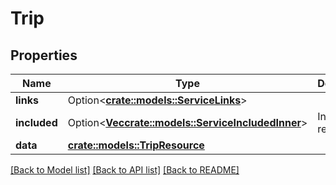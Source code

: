 # Trip

## Properties

Name | Type | Description | Notes
------------ | ------------- | ------------- | -------------
**links** | Option<[**crate::models::ServiceLinks**](Service_links.md)> |  | [optional]
**included** | Option<[**Vec<crate::models::ServiceIncludedInner>**](Service_included_inner.md)> | Included resources | [optional]
**data** | [**crate::models::TripResource**](TripResource.md) |  | 

[[Back to Model list]](../README.md#documentation-for-models) [[Back to API list]](../README.md#documentation-for-api-endpoints) [[Back to README]](../README.md)



